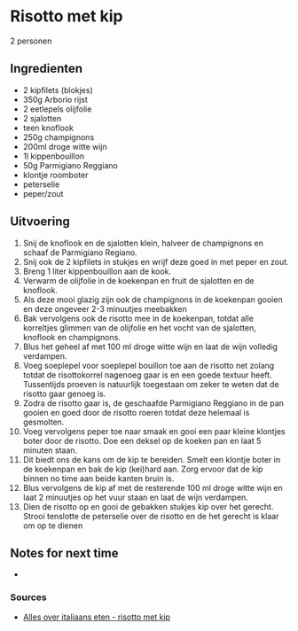 # Risotto met kip

2 personen

## Ingredienten

* 2 kipfilets (blokjes)
* 350g Arborio rijst
* 2 eetlepels olijfolie
* 2 sjalotten
* teen knoflook
* 250g champignons 
* 200ml droge witte wijn
* 1l kippenbouillon
* 50g Parmigiano Reggiano
* klontje roomboter
* peterselie
* peper/zout

## Uitvoering

1. Snij de knoflook en de sjalotten klein, halveer de champignons en schaaf de Parmigiano Regiano. 
2. Snij ook de 2 kipfilets in stukjes en wrijf deze goed in met peper en zout.
3. Breng 1 liter kippenbouillon aan de kook.
4. Verwarm de olijfolie in de koekenpan en fruit de sjalotten en de knoflook.
5. Als deze mooi glazig zijn ook de champignons in de koekenpan gooien en deze ongeveer 2-3 minuutjes meebakken
6. Bak vervolgens ook de risotto mee in de koekenpan, totdat alle korreltjes glimmen van de olijfolie en het vocht van de sjalotten, knoflook en champignons.
7. Blus het geheel af met 100 ml droge witte wijn en laat de wijn volledig verdampen.
8. Voeg soeplepel voor soeplepel bouillon toe aan de risotto net zolang totdat de risottokorrel nagenoeg gaar is en een goede textuur heeft. Tussentijds proeven is natuurlijk toegestaan om zeker te weten dat de risotto gaar genoeg is.
9. Zodra de risotto gaar is, de geschaafde Parmigiano Reggiano in de pan gooien en goed door de risotto roeren totdat deze helemaal is gesmolten.
10. Voeg vervolgens peper toe naar smaak en gooi een paar kleine klontjes boter door de risotto. Doe een deksel op de koeken pan en laat 5 minuten staan.
11. Dit biedt ons de kans om de kip te bereiden. Smelt een klontje boter in de koekenpan en bak de kip (kei)hard aan. Zorg ervoor dat de kip binnen no time aan beide kanten bruin is.
12. Blus vervolgens de kip af met de resterende 100 ml droge witte wijn en laat 2 minuutjes op het vuur staan en laat de wijn verdampen.
13. Dien de risotto op en gooi de gebakken stukjes kip over het gerecht. Strooi tenslotte de peterselie over de risotto en de het gerecht is klaar om op te dienen

## Notes for next time

* 

### Sources

* [Alles over italiaans eten - risotto met kip](https://www.allesoveritaliaanseten.nl/recepten/risotto-met-kip/)